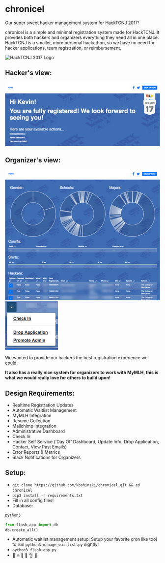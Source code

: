 # chronicel
Our super sweet hacker management system for HackTCNJ 2017!

chronicel is a simple and minimal registration system made for HackTCNJ. It provides both hackers and organizers everything they need all in one place. HackTCNJ is a smaller, more personal hackathon, so we have no need for hacker applications, team registration, or reimbursement.

![HackTCNJ 2017 Logo](static/img/favicon.png)

## Hacker's view:
![Hacker page](hacker.png)

## Organizer's view:
![Admin page](admin.png)
![Options page](options.png)

We wanted to provide our hackers the best registration experience we could.

**It also has a really nice system for organizers to work with MyMLH, this is what we would really love for others to build upon!**

## Design Requirements:
- Realtime Registration Updates
- Automatic Waitlist Management
- MyMLH Integration
- Resume Collection
- Mailchimp Integration
- Administrative Dashboard
- Check In
- Hacker Self Service ('Day Of' Dashboard, Update Info, Drop Application, Contact, View Past Emails)
- Error Reports & Metrics
- Slack Notifications for Organizers

## Setup:
- `git clone https://github.com/kbohinski/chronicel.git && cd chronicel`
- `pip3 install -r requirements.txt`
- Fill in all config files!
- Database: 
```sh
python3
```
```python
from flask_app import db
db.create_all()
```
- Automatic waitlist management setup: Setup your favorite cron like tool to run `python3 manage_waitlist.py` nightly!
- `python3 flask_app.py`
- 🎉 🔥 🙌 💃 👌 💯
